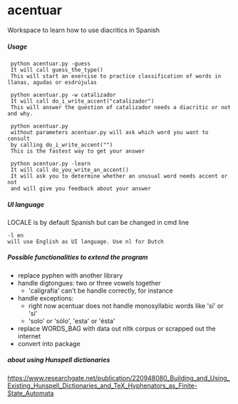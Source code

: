 # acentuar
Workspace to learn how to use diacritics in Spanish

##### Usage
     python acentuar.py -guess
     It will call guess_the_type()
     This will start an exercise to practice classification of words in llanas, agudas or esdrújulas

     python acentuar.py -w catalizador
     It will call do_i_write_accent("catalizador")
     This will answer the question of catalizador needs a diacritic or not and why.

     python acentuar.py
     without parameters acentuar.py will ask which word you want to consult
     by calling do_i_write_accent("")
     This is the fastest way to get your answer

     python acentuar.py -learn
     It will call do_you_write_an_accent()
     It will ask you to determine whether an unusual word needs accent or not
     and will give you feedback about your answer

##### UI language
LOCALE is by default Spanish but can be changed in cmd line

    -l en
    will use English as UI language. Use nl for Dutch

##### Possible functionalities to extend the program

* replace pyphen with another library
* handle digtongues: two or three vowels together
  * 'caligrafía' can't be handle correctly, for instance
* handle exceptions:
  * right now acentuar does not handle monosyllabic words like 'sí' or 'si'
  * 'solo' or 'sólo', 'esta' or 'ésta'
* replace WORDS_BAG with data out nltk corpus or scrapped out the internet
* convert into package


##### about using Hunspell dictionaries
https://www.researchgate.net/publication/220948080_Building_and_Using_Existing_Hunspell_Dictionaries_and_TeX_Hyphenators_as_Finite-State_Automata
